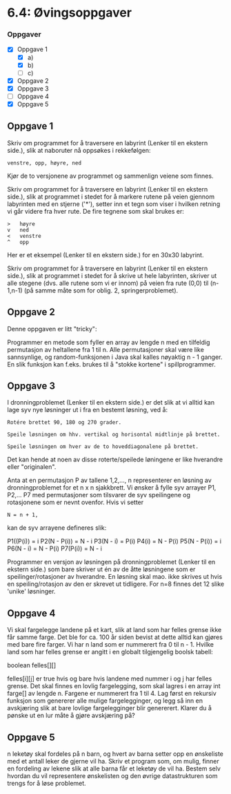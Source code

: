 # 6.4: Øvingsoppgaver

### Oppgaver
- [x] Oppgave 1
  - [x] a)
  - [x] b)
  - [ ] c)
- [x] Oppgave 2
- [x] Oppgave 3
- [ ] Oppgave 4
- [x] Oppgave 5

## Oppgave 1

Skriv om programmet for å traversere en labyrint (Lenker til en ekstern side.), slik at naboruter nå oppsøkes i rekkefølgen:

    venstre, opp, høyre, ned

Kjør de to versjonene av programmet og sammenlign veiene som finnes.

Skriv om programmet for å traversere en labyrint (Lenker til en ekstern side.), slik at programmet i stedet for å markere rutene på veien gjennom labyrinten med en stjerne ('*'), setter inn et tegn som viser i hvilken retning vi går videre fra hver rute. De fire tegnene som skal brukes er:

    >   høyre
    v   ned
    <   venstre
    ^   opp

Her er et eksempel (Lenker til en ekstern side.) for en 30x30 labyrint.

Skriv om programmet for å traversere en labyrint (Lenker til en ekstern side.), slik at programmet i stedet for å skrive ut hele labyrinten, skriver ut alle stegene (dvs. alle rutene som vi er innom) på veien fra rute (0,0) til (n-1,n-1) (på samme måte som for oblig. 2, springerproblemet).

## Oppgave 2

Denne oppgaven er litt "tricky":

Programmer en metode som fyller en array av lengde n med en tilfeldig permutasjon av heltallene fra 1 til n. Alle permutasjoner skal være like sannsynlige, og random-funksjonen i Java skal kalles nøyaktig n - 1 ganger. En slik funksjon kan f.eks. brukes til å "stokke kortene" i spillprogrammer.
## Oppgave 3

I dronningproblemet (Lenker til en ekstern side.) er det slik at vi alltid kan lage syv nye løsninger ut i fra en bestemt løsning, ved å:

    Rotére brettet 90, 180 og 270 grader.

    Speile løsningen om hhv. vertikal og horisontal midtlinje på brettet.

    Speile løsningen om hver av de to hoveddiagonalene på brettet.

Det kan hende at noen av disse roterte/speilede løningene er like hverandre eller "originalen".

Anta at en permutasjon P av tallene 1,2,..., n representerer en løsning av dronningproblemet for et n x n sjakkbrett. Vi ønsker å fylle syv arrayer P1, P2,... P7 med permutasjoner som tilsvarer de syv speilingene og rotasjonene som er nevnt ovenfor. Hvis vi setter

    N = n + 1,

kan de syv arrayene defineres slik:

P1((P(i))    = i
P2(N - P(i)) = N - i
P3(N - i)    = P(i)
P4(i)        = N - P(i)
P5(N - P(i)) = i
P6(N - i)    = N - P(i)
P7(P(i))     = N - i

Programmer en versjon av løsningen på dronningproblemet (Lenker til en ekstern side.) som bare skriver ut én av de åtte løsningene som er speilinger/rotasjoner av hverandre. En løsning skal mao. ikke skrives ut hvis en speiling/rotasjon av den er skrevet ut tidligere. For n=8 finnes det 12 slike 'unike' løsninger.

## Oppgave 4

Vi skal fargelegge landene på et kart, slik at land som har felles grense ikke får samme farge. Det ble for ca. 100 år siden bevist at dette alltid kan gjøres med bare fire farger. Vi har n land som er nummerert fra 0 til n - 1. Hvilke land som har felles grense er angitt i en globalt tilgjengelig boolsk tabell:

boolean felles[][]

felles[i][j] er true hvis og bare hvis landene med nummer i og j har felles grense. Det skal finnes en lovlig fargelegging, som skal lagres i en array int farge[] av lengde n. Fargene er nummerert fra 1 til 4. Lag først en rekursiv funksjon som genererer alle mulige fargelegginger, og legg så inn en avskjæring slik at bare lovlige fargelegginger blir genererert. Klarer du å pønske ut en lur måte å gjøre avskjæring på?

## Oppgave 5

n leketøy skal fordeles på n barn, og hvert av barna setter opp en ønskeliste med et antall leker de gjerne vil ha. Skriv et program som, om mulig, finner en fordeling av lekene slik at alle barna får et leketøy de vil ha. Bestem selv hvordan du vil representere ønskelisten og den øvrige datastrukturen som trengs for å løse problemet.